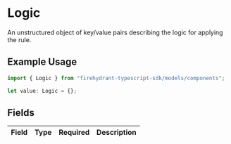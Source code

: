 # Logic

An unstructured object of key/value pairs describing the logic for applying the rule.

## Example Usage

```typescript
import { Logic } from "firehydrant-typescript-sdk/models/components";

let value: Logic = {};
```

## Fields

| Field       | Type        | Required    | Description |
| ----------- | ----------- | ----------- | ----------- |